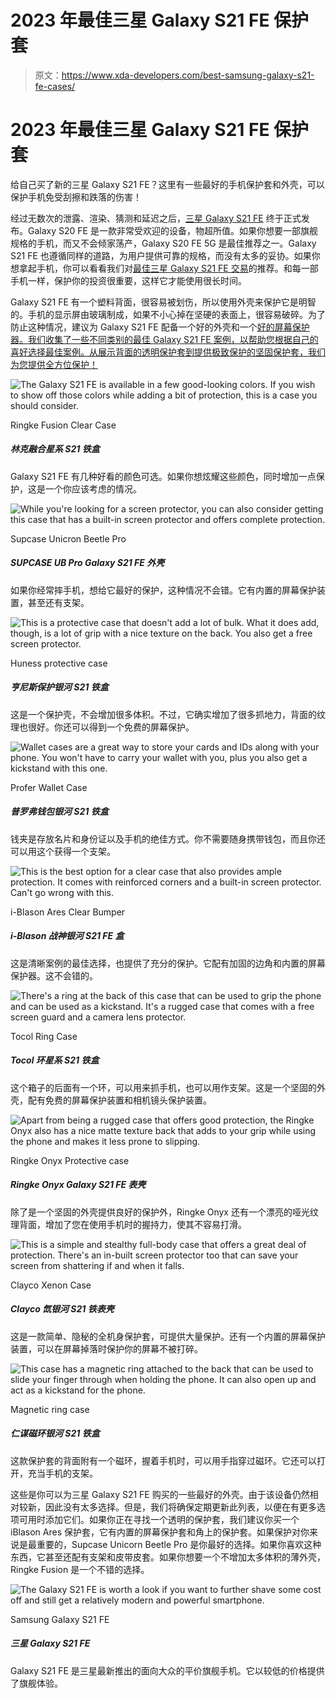 # 2023 年最佳三星 Galaxy S21 FE 保护套

> 原文：<https://www.xda-developers.com/best-samsung-galaxy-s21-fe-cases/>

# 2023 年最佳三星 Galaxy S21 FE 保护套

给自己买了新的三星 Galaxy S21 FE？这里有一些最好的手机保护套和外壳，可以保护手机免受刮擦和跌落的伤害！

经过无数次的泄露、渲染、猜测和延迟之后，[三星 Galaxy S21 FE](https://www.xda-developers.com/samsung-galaxy-s21-fe/) 终于正式发布。Galaxy S20 FE 是一款非常受欢迎的设备，物超所值。如果你想要一部旗舰规格的手机，而又不会倾家荡产，Galaxy S20 FE 5G 是最佳推荐之一。Galaxy S21 FE 也遵循同样的道路，为用户提供可靠的规格，而没有太多的妥协。如果你想拿起手机，你可以看看我们对[最佳三星 Galaxy S21 FE 交易](https://www.xda-developers.com/samsung-galaxy-s21-fe-deals/)的推荐。和每一部手机一样，保护你的投资很重要，这样它才能使用很长时间。

Galaxy S21 FE 有一个塑料背面，很容易被划伤，所以使用外壳来保护它是明智的。手机的显示屏由玻璃制成，如果不小心掉在坚硬的表面上，很容易破碎。为了防止这种情况，建议为 Galaxy S21 FE 配备一个好的外壳和一个[好的屏幕保护器。我们收集了一些不同类别的最佳 Galaxy S21 FE 案例，以帮助您根据自己的喜好选择最佳案例。从展示背面的透明保护套到提供极致保护的坚固保护套，我们为您提供全方位保护！](https://www.xda-developers.com/best-samsung-galaxy-s21-fe-screen-protectors/)

 <picture>![The Galaxy S21 FE is available in a few good-looking colors. If you wish to show off those colors while adding a bit of protection, this is a case you should consider.](img/432351c6ac681cdfef281eeb17f13c7d.png)</picture> 

Ringke Fusion Clear Case

##### 林克融合星系 S21 铁盒

Galaxy S21 FE 有几种好看的颜色可选。如果你想炫耀这些颜色，同时增加一点保护，这是一个你应该考虑的情况。

 <picture>![While you're looking for a screen protector, you can also consider getting this case that has a built-in screen protector and offers complete protection.](img/592e1860384e027e8a9d7c014e4f5eab.png)</picture> 

Supcase Unicron Beetle Pro

##### SUPCASE UB Pro Galaxy S21 FE 外壳

如果你经常摔手机，想给它最好的保护，这种情况不会错。它有内置的屏幕保护装置，甚至还有支架。

 <picture>![This is a protective case that doesn't add a lot of bulk. What it does add, though, is a lot of grip with a nice texture on the back. You also get a free screen protector.](img/073c0e7072913cbaf0569010905a8e84.png)</picture> 

Huness protective case

##### 亨尼斯保护银河 S21 铁盒

这是一个保护壳，不会增加很多体积。不过，它确实增加了很多抓地力，背面的纹理也很好。你还可以得到一个免费的屏幕保护。

 <picture>![Wallet cases are a great way to store your cards and IDs along with your phone. You won't have to carry your wallet with you, plus you also get a kickstand with this one.](img/26ffa64c87bb1bc0c25a6ab2ec937c6e.png)</picture> 

Profer Wallet Case

##### 普罗弗钱包银河 S21 铁盒

钱夹是存放名片和身份证以及手机的绝佳方式。你不需要随身携带钱包，而且你还可以用这个获得一个支架。

 <picture>![This is the best option for a clear case that also provides ample protection. It comes with reinforced corners and a built-in screen protector. Can't go wrong with this.](img/532fc1930d5c93f47bf14159ce81fcc4.png)</picture> 

i-Blason Ares Clear Bumper

##### i-Blason 战神银河 S21 FE 盒

这是清晰案例的最佳选择，也提供了充分的保护。它配有加固的边角和内置的屏幕保护器。这不会错的。

 <picture>![There's a ring at the back of this case that can be used to grip the phone and can be used as a kickstand. It's a rugged case that comes with a free screen guard and a camera lens protector.](img/6bcc75234df8b65871ffddd786822a6f.png)</picture> 

Tocol Ring Case

##### Tocol 环星系 S21 铁盒

这个箱子的后面有一个环，可以用来抓手机，也可以用作支架。这是一个坚固的外壳，配有免费的屏幕保护装置和相机镜头保护装置。

 <picture>![Apart from being a rugged case that offers good protection, the Ringke Onyx also has a nice matte texture back that adds to your grip while using the phone and makes it less prone to slipping.](img/a23b784810bafe48e94dd75ef4343081.png)</picture> 

Ringke Onyx Protective case

##### Ringke Onyx Galaxy S21 FE 表壳

除了是一个坚固的外壳提供良好的保护外，Ringke Onyx 还有一个漂亮的哑光纹理背面，增加了您在使用手机时的握持力，使其不容易打滑。

 <picture>![This is a simple and stealthy full-body case that offers a great deal of protection. There's an in-built screen protector too that can save your screen from shattering if and when it falls.](img/64ddd7e14f0a38b99db489575bf377c9.png)</picture> 

Clayco Xenon Case

##### Clayco 氙银河 S21 铁表壳

这是一款简单、隐秘的全机身保护套，可提供大量保护。还有一个内置的屏幕保护装置，可以在屏幕掉落时保护你的屏幕不被打碎。

 <picture>![This case has a magnetic ring attached to the back that can be used to slide your finger through when holding the phone. It can also open up and act as a kickstand for the phone.](img/e754cccb1edab92d4e8a0b238febe049.png)</picture> 

Magnetic ring case

##### 仁谋磁环银河 S21 铁盒

这款保护套的背面附有一个磁环，握着手机时，可以用手指穿过磁环。它还可以打开，充当手机的支架。

这些是你可以为三星 Galaxy S21 FE 购买的一些最好的外壳。由于该设备仍然相对较新，因此没有太多选择。但是，我们将确保定期更新此列表，以便在有更多选项可用时添加它们。如果你正在寻找一个透明的保护套，我们建议你买一个 iBlason Ares 保护套，它有内置的屏幕保护套和角上的保护套。如果保护对你来说是最重要的，Supcase Unicorn Beetle Pro 是你最好的选择。如果你喜欢这种东西，它甚至还配有支架和皮带皮套。如果你想要一个不增加太多体积的薄外壳，Ringke Fusion 是一个不错的选择。

 <picture>![The Galaxy S21 FE is worth a look if you want to further shave some cost off and still get a relatively modern and powerful smartphone.](img/b22a25f37e9672d64a1fdcf0bd8a8a4e.png)</picture> 

Samsung Galaxy S21 FE

##### 三星 Galaxy S21 FE

Galaxy S21 FE 是三星最新推出的面向大众的平价旗舰手机。它以较低的价格提供了旗舰体验。